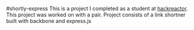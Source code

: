#shortly-express
This is a project I completed as a student at [hackreactor](http://hackreactor.com). This project was worked on with a pair.
Project consists of a link shortner built with backbone and express.js
